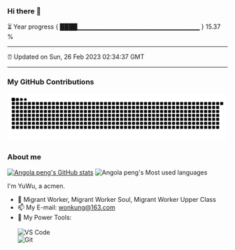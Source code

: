 ### Hi there 👋

⏳ Year progress { ████▁▁▁▁▁▁▁▁▁▁▁▁▁▁▁▁▁▁▁▁▁▁▁▁▁▁ } 15.37 %

---

⏰ Updated on Sun, 26 Feb 2023 02:34:37 GMT

---
### My GitHub Contributions    

![](https://raw.githubusercontent.com/pzxy/pzxy/main/assets/github-contribution-grid-snake.svg)          

### About me      

[![Angola peng's GitHub stats](https://github-readme-stats.vercel.app/api?username=pzxy&show_icons=true&theme=radical)](https://github.com/anuraghazra/github-readme-stats)
![Angola peng's Most used languages](https://github-readme-stats.vercel.app/api/top-langs/?username=pzxy&layout=compact&hide_border=true&langs_count=10)

I'm YuWu, a acmen.    

- 🔭 Migrant Worker, Migrant Worker Soul, Migrant Worker Upper Class
- 📫 My E-mail: wonkung@163.com          
- 🔧 My Power Tools: </br>   
![VS Code](https://img.shields.io/badge/%E5%86%99%E4%BD%9C%E5%B7%A5%E5%85%B7-VS%20Code-blue)     
![Git](https://img.shields.io/badge/-Git-black?style=plastic&logo=git)     

